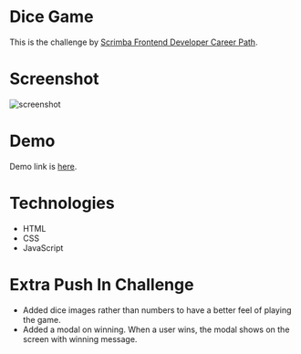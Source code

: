# Dice Game
This is the challenge by [Scrimba Frontend Developer Career Path](https://scrimba.com/learn/frontend). 

# Screenshot
![screenshot](/images/Capture.PNG)

# Demo
Demo link is [here](https://dice-game11.netlify.app/).

# Technologies 
- HTML
- CSS
- JavaScript

# Extra Push In Challenge 
- Added dice images rather than numbers to have a better feel of playing the game.
- Added a modal on winning. When a user wins, the modal shows on the screen with winning message.
